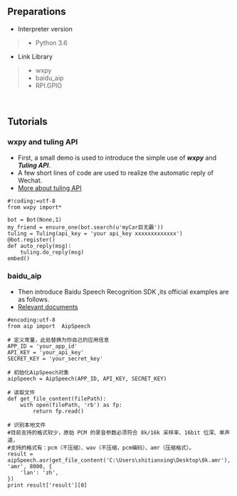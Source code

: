 ## Preparations
* Interpreter version 
> - Python 3.6

* Link Library 
> - wxpy 
> - baidu_aip
> - RPI.GPIO
<br>
 
 
## Tutorials
### wxpy and tuling API 
* First, a small demo is used to introduce the simple use of ***wxpy*** and ***Tuling API***. <br>
* A few short lines of code are used to realize the automatic reply of Wechat. <br>
* [More about tuling API](https://www.kancloud.cn/turing/www-tuling123-com/718227)
```
#!coding:=utf-8
from wxpy import*

bot = Bot(None,1)
my_friend = ensure_one(bot.search(u'myCar巨无霸'))
tuling = Tuling(api_key = 'your api_key xxxxxxxxxxxxx')
@bot.register()
def auto_reply(msg):
    tuling.do_reply(msg)
embed()
```
### baidu_aip
* Then introduce Baidu Speech Recognition SDK ,its official examples are as follows.<br>
* [Relevant documents](http://ai.baidu.com/docs#/ASR-Online-Python-SDK/top)
```
#encoding:utf-8
from aip import  AipSpeech
 
# 定义常量，此处替换为你自己的应用信息
APP_ID = 'your_app_id'
API_KEY = 'your_api_key'
SECRET_KEY = 'your_secret_key'
 
# 初始化AipSpeech对象
aipSpeech = AipSpeech(APP_ID, API_KEY, SECRET_KEY)
 
# 读取文件
def get_file_content(filePath):
    with open(filePath, 'rb') as fp:
        return fp.read()
 
# 识别本地文件
#目前支持的格式较少，原始 PCM 的录音参数必须符合 8k/16k 采样率、16bit 位深、单声道，
#支持的格式有：pcm（不压缩）、wav（不压缩，pcm编码）、amr（压缩格式）。
result = aipSpeech.asr(get_file_content('C:\Users\shitianxing\Desktop\8k.amr'), 'amr', 8000, {
    'lan': 'zh',
})
print result['result'][0]
```